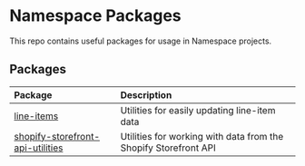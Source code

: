 # Namespace Packages
This repo contains useful packages for usage in Namespace projects.

## Packages
| Package                                                                                                                               | Description                                                     |
|:--------------------------------------------------------------------------------------------------------------------------------------|:----------------------------------------------------------------|
| [line-items](https://github.com/sb-m/ecommerce-utilities/tree/master/packages/line-items)                                             | Utilities for easily updating line-item data                    |
| [shopify-storefront-api-utilities](https://github.com/sb-m/ecommerce-utilities/tree/master/packages/shopify-storefront-api-utilities) | Utilities for working with data from the Shopify Storefront API |
